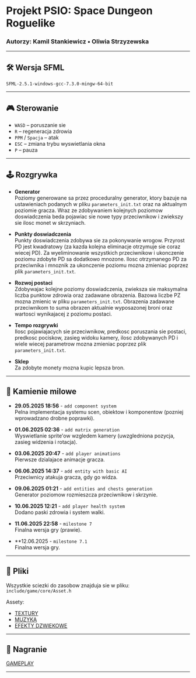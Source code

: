 # Projekt PSIO: Space Dungeon Roguelike

### Autorzy: Kamil Stankiewicz • Oliwia Strzyzewska

---

## 🛠 Wersja SFML

`SFML-2.5.1-windows-gcc-7.3.0-mingw-64-bit`

---

## 🎮 Sterowanie

* `WASD` – poruszanie sie
* `R` – regeneracja zdrowia
* `PPM` / `Spacja` – atak
* `ESC` – zmiana trybu wyswietlania okna
* `P` – pauza

---

## 🕹️ Rozgrywka

- **Generator**  
  Poziomy generowane sa przez proceduralny generator, ktory bazuje na ustawieniach podanych w pliku `parameters_init.txt` oraz na aktualnym poziomie gracza. Wraz ze zdobywaniem kolejnych poziomow doswiadczenia beda pojawiac sie nowe typy przeciwnikow i zwiekszy sie ilosc monet w skrzyniach.  
  
- **Punkty doswiadczenia**  
  Punkty doswiadczenia zdobywa sie za pokonywanie wrogow. Przyrost PD jest kwadratowy (za kazda kolejna eliminacje otrzymuje sie coraz wiecej PD). Za wyeliminowanie wszystkich przeciwnikow i ukonczenie poziomu zdobyte PD sa dodatkowo mnozone. Ilosc otrzymanego PD za przeciwnika i mnoznik za ukonczenie poziomu mozna zmieniac poprzez plik `parameters_init.txt`.  
  
- **Rozwoj postaci**  
  Zdobywajac kolejne poziomy doswiadczenia, zwieksza sie maksymalna liczba punktow zdrowia oraz zadawane obrazenia. Bazowa liczbe PZ mozna zmienic w pliku `parameters_init.txt`. Obrazenia zadawane przeciwnikom to suma obrazen aktualnie wyposazonej broni oraz wartosci wynikajacej z poziomu postaci.  

- **Tempo rozgrywki**  
  Ilosc pojawiajacych sie przeciwnikow, predkosc poruszania sie postaci, predkosc pociskow, zasieg widoku kamery, ilosc zdobywanych PD i wiele wiecej parametrow mozna zmieniac poprzez plik `parameters_init.txt`.
    
- **Sklep**  
  Za zdobyte monety mozna kupic lepsza bron.  

---

## 📅 Kamienie milowe

- **29.05.2025 18:56** - `add component system`  
  Pelna implementacja systemu scen, obiektow i komponentow (pozniej wprowadzano drobne poprawki).

- **01.06.2025 02:36** - `add matrix generation`  
  Wyswietlanie sprite'ow wzgledem kamery (uwzgledniona pozycja, zasieg widzenia i rotacja).

- **03.06.2025 20:47** - `add player animations`  
  Pierwsze dzialajace animacje gracza.

- **06.06.2025 14:37** - `add entity with basic AI`  
  Przeciwnicy atakuja gracza, gdy go widza.

- **09.06.2025 01:21** - `add entities and chests generation`  
  Generator poziomow rozmieszcza przeciwnikow i skrzynie.

- **10.06.2025 12:21** - `add player health system`  
  Dodano paski zdrowia i system walki.

- **11.06.2025 22:58** - `milestone 7`  
  Finalna wersja gry (prawie).

- **12.06.2025 - `milestone 7.1`  
  Finalna wersja gry.

---

## 📁 Pliki

Wszystkie sciezki do zasobow znajduja sie w pliku:  
`include/game/core/Asset.h`

Assety:
- [TEXTURY](https://0x72.itch.io/16x16-dungeon-tileset)
- [MUZYKA](https://davidkbd.itch.io/purgatory-extreme-metal-music-pack)
- [EFEKTY DZWIEKOWE](https://f8studios.itch.io/snakes-authentic-gun-sounds)

---

## 🎥 Nagranie

[GAMEPLAY](https://youtu.be/KVrBpx0nRoo)

---
